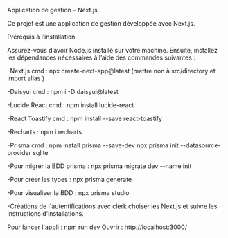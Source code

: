 Application de gestion – Next.js

Ce projet est une application de gestion développée avec Next.js.

Prérequis à l’installation

Assurez-vous d’avoir Node.js installé sur votre machine. Ensuite, installez les dépendances nécessaires à l’aide des commandes suivantes :

-Next.js cmd :  npx create-next-app@latest 
(mettre non à src/directory et import alias )

-Daisyui cmd : npm i -D daisyui@latest 

-Lucide React cmd : npm install lucide-react

-React Toastify cmd : npm install --save react-toastify

-Recharts : npm i recharts

-Prisma cmd : npm install prisma --save-dev 
              npx prisma init --datasource-provider sqlite

-Pour migrer la BDD prisma : npx prisma migrate dev --name init

-Pour créer les types : npx prisma generate

-Pour visualiser la BDD : npx prisma studio

-Créations de l'autentifications avec clerk choiser les Next.js et suivre les instructions d'installations.

Pour lancer l'appli : npm run dev
Ouvrir : http://localhost:3000/